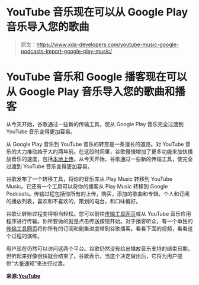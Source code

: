 # YouTube 音乐现在可以从 Google Play 音乐导入您的歌曲

> 原文：<https://www.xda-developers.com/youtube-music-google-podcasts-import-google-play-music/>

# YouTube 音乐和 Google 播客现在可以从 Google Play 音乐导入您的歌曲和播客

从今天开始，谷歌通过一些新的传输工具，使从 Google Play 音乐完全过渡到 YouTube 音乐变得更加容易。

从 Google Play 音乐到 YouTube 音乐的转变是一条漫长的道路。对 YouTube 音乐的大力推动始于大约两年前。在这段时间里，谷歌慢慢增加了更多功能来加快播放音乐的速度，包括[本地上传](https://www.xda-developers.com/youtube-music-upload-library-coming-soon/)。从今天开始，谷歌通过一些新的传输工具，使完全过渡到 YouTube 音乐变得更加容易。

谷歌发布了一个转移工具，将你的音乐库从 Play Music 转移到 YouTube Music。它还有一个工具可以将你的播客从 Play Music 转移到 Google Podcasts。传输过程包括你所有的上传，购买，添加的歌曲和专辑，个人和订阅的播放列表，喜欢和不喜欢的，策划的电台，和口味偏好。

谷歌让转账过程变得相当轻松。您可以前往[传输工具网页](https://music.youtube.com/transfer)或从 YouTube 音乐应用程序进行传输。你所要做的就是点击传送按钮开始。对于播客听众，有一个单独的[传输工具网页](https://podcasts.google.com/transfer)将你所有的订阅和剧集进度带到谷歌播客。看看下面的视频，看看这个过程的演练。

用户现在仍然可以访问这两个平台。谷歌仍然没有给出播放音乐支持的结束日期，但听起来好像很快就会结束了。谷歌表示，当这个决定做出后，它将为用户提供“大量通知”来进行过渡。

**来源:[YouTube](https://youtube.googleblog.com/2020/05/youtube-music-transfer-google-play-music-library.html)**
